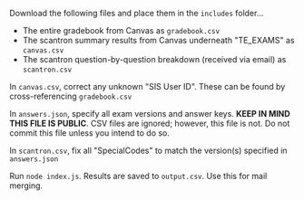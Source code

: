 Download the following files and place them in the `includes` folder...
 - The entire gradebook from Canvas as `gradebook.csv`
 - The scantron summary results from Canvas underneath "TE_EXAMS" as `canvas.csv`
 - The scantron question-by-question breakdown (received via email) as `scantron.csv`

In `canvas.csv`, correct any unknown "SIS User ID". These can be found by cross-referencing `gradebook.csv`

In `answers.json`, specify all exam versions and answer keys. **KEEP IN MIND THIS FILE IS PUBLIC**. CSV files are ignored; however, this file is not. Do not commit this file unless you intend to do so.

In `scantron.csv`, fix all "SpecialCodes" to match the version(s) specified in `answers.json`

Run `node index.js`. Results are saved to `output.csv`. Use this for mail merging.